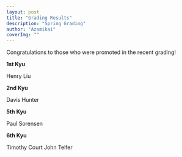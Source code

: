 ```yaml
---
layout: post
title: "Grading Results"
description: "Spring Grading"
author: "Azamikai"
coverImg: ""
---
```


Congratulations to those who were promoted in the recent grading!


**1st Kyu**

Henry Liu

**2nd Kyu**

Davis Hunter

**5th Kyu**

Paul Sorensen

**6th Kyu**

Timothy Court
John Telfer